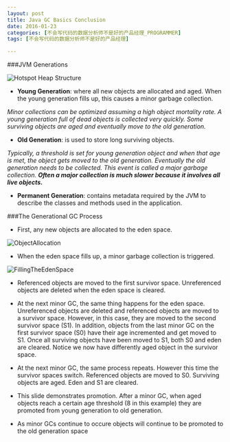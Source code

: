 ```yaml
---
layout: post
title: Java GC Basics Conclusion
date: 2016-01-23
categories: [不会写代码的数据分析师不是好的产品经理_PROGRAMMER]
tags: [不会写代码的数据分析师不是好的产品经理]

---
```


###JVM Generations

![Hotspot Heap Structure](http://www.oracle.com/webfolder/technetwork/tutorials/obe/java/gc01/images/gcslides/Slide5.png)

* __Young Generation__: where all new objects are allocated and aged. When the young generation fills up, this causes a minor garbage collection.

_Minor collections can be optimized assuming a high object mortality rate. A young generation full of dead objects is collected very quickly. Some surviving objects are aged and eventually move to the old generation._

* __Old Generation__: is used to store long surviving objects.

_Typically, a threshold is set for young generation object and when that age is met, the object gets moved to the old generation. Eventually the old generation needs to be collected. This event is called a major garbage collection. __Often a major collection is much slower because it involves all live objects.___

* __Permanent Generation__: contains metadata required by the JVM to describe the classes and methods used in the application.

###The Generational GC Process

* First, any new objects are allocated to the eden space.

![ObjectAllocation](http://www.oracle.com/webfolder/technetwork/tutorials/obe/java/gc01/images/gcslides/Slide13.png)

* When the eden space fills up, a minor garbage collection is triggered.

![FillingTheEdenSpace](http://www.oracle.com/webfolder/technetwork/tutorials/obe/java/gc01/images/gcslides/Slide14.png)

* Referenced objects are moved to the first survivor space. Unreferenced objects are deleted when the eden space is cleared.

* At the next minor GC, the same thing happens for the eden space. Unreferenced objects are deleted and referenced objects are moved to a survivor space. However, in this case, they are moved to the second survivor space (S1). In addition, objects from the last minor GC on the first survivor space (S0) have their age incremented and get moved to S1. Once all surviving objects have been moved to S1, both S0 and eden are cleared. Notice we now have differently aged object in the survivor space.
* At the next minor GC, the same process repeats. However this time the survivor spaces switch. Referenced objects are moved to S0. Surviving objects are aged. Eden and S1 are cleared.
* This slide demonstrates promotion. After a minor GC, when aged objects reach a certain age threshold (8 in this example) they are promoted from young generation to old generation.
* As minor GCs continue to occure objects will continue to be promoted to the old generation space





